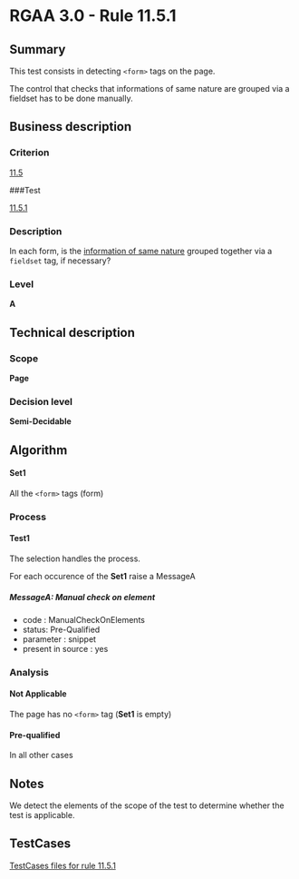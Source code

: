 # RGAA 3.0 -  Rule 11.5.1

## Summary

This test consists in detecting `<form>` tags on the page.

The control that checks that informations of same nature are grouped via a fieldset has to be done manually.

## Business description

### Criterion

[11.5](http://asqatasun.github.io/RGAA--3.0--EN/RGAA3.0_Criteria_English_version_v1.html#crit-11-5)

###Test

[11.5.1](http://asqatasun.github.io/RGAA--3.0--EN/RGAA3.0_Criteria_English_version_v1.html#test-11-5-1)

### Description
In each form, is the <a href="http://asqatasun.github.io/RGAA--3.0--EN/RGAA3.0_Glossary_English_version_v1.html#mInfoMNature">information of same nature</a> grouped together via a <code>fieldset</code> tag, if necessary? 


### Level

**A**

## Technical description

### Scope

**Page**

### Decision level

**Semi-Decidable**

## Algorithm

#### Set1

All the `<form>` tags (form)

### Process

#### Test1

The selection handles the process.

For each occurence of the **Set1** raise a MessageA

##### MessageA: Manual check on element

-   code : ManualCheckOnElements
-   status: Pre-Qualified
-   parameter : snippet
-   present in source : yes

### Analysis

#### Not Applicable

The page has no `<form>` tag (**Set1** is empty)

#### Pre-qualified

In all other cases

## Notes

We detect the elements of the scope of the test to determine whether the
test is applicable.



##  TestCases 

[TestCases files for rule 11.5.1](https://gitlab.com/asqatasun/Asqatasun/-/tree/master/rules/rules-rgaa3.0/src/test/resources/testcases/rgaa30/Rgaa30Rule110501/) 


